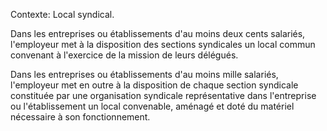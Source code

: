 Contexte: Local syndical.

Dans les entreprises ou établissements d'au moins deux cents salariés, l'employeur met à la disposition des sections syndicales un local commun convenant à l'exercice de la mission de leurs délégués.

Dans les entreprises ou établissements d'au moins mille salariés, l'employeur met en outre à la disposition de chaque section syndicale constituée par une organisation syndicale représentative dans l'entreprise ou l'établissement un local convenable, aménagé et doté du matériel nécessaire à son fonctionnement.